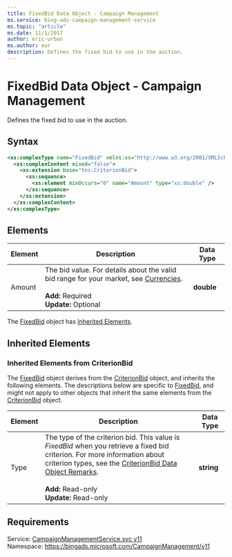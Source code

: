 ```yaml
---
title: FixedBid Data Object - Campaign Management
ms.service: bing-ads-campaign-management-service
ms.topic: "article"
ms.date: 11/1/2017
author: eric-urban
ms.author: eur
description: Defines the fixed bid to use in the auction.
---
```

# FixedBid Data Object - Campaign Management
Defines the fixed bid to use in the auction.

## Syntax
```xml
<xs:complexType name="FixedBid" xmlns:xs="http://www.w3.org/2001/XMLSchema">
  <xs:complexContent mixed="false">
    <xs:extension base="tns:CriterionBid">
      <xs:sequence>
        <xs:element minOccurs="0" name="Amount" type="xs:double" />
      </xs:sequence>
    </xs:extension>
  </xs:complexContent>
</xs:complexType>
```

## <a name="elements"></a>Elements

|Element|Description|Data Type|
|-----------|---------------|-------------|
|<a name="amount"></a>Amount|The bid value. For details about the valid bid range for your market, see [Currencies](~/guides/currencies.md).<br/><br/>**Add:** Required<br/>**Update:** Optional|**double**|

The [FixedBid](fixedbid.md) object has [Inherited Elements](#inheritedelements).

## <a name="inheritedelements"></a>Inherited Elements

### <a name="inheritedelementscriterionbid"></a>Inherited Elements from CriterionBid
The [FixedBid](fixedbid.md) object derives from the [CriterionBid](criterionbid.md) object, and inherits the following elements. The descriptions below are specific to [FixedBid](fixedbid.md), and might not apply to other objects that inherit the same elements from the [CriterionBid](criterionbid.md) object.  

|Element|Description|Data Type|
|-----------|---------------|-------------|
|<a name="type"></a>Type|The type of the criterion bid. This value is *FixedBid* when you retrieve a fixed bid criterion. For more information about criterion types, see the [CriterionBid Data Object Remarks](../campaign-management-service/criterionbid.md#remarks).<br/><br/>**Add:** Read-only<br/>**Update:** Read-only|**string**|

## Requirements
Service: [CampaignManagementService.svc v11](https://campaign.api.bingads.microsoft.com/Api/Advertiser/CampaignManagement/v11/CampaignManagementService.svc)  
Namespace: https://bingads.microsoft.com/CampaignManagement/v11  

